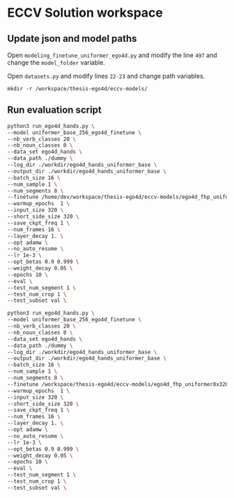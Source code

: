 # ECCV Solution workspace

## Update json and model paths

Open `modeling_finetune_uniformer_ego4d.py` and modify the line `497` and change the `model_folder` variable.

Open `datasets.py` and modify lines `22-23` and change path variables.

```
mkdir -r /workspace/thesis-ego4d/eccv-models/
```

## Run evaluation script

```bash
python3 run_ego4d_hands.py \
--model uniformer_base_256_ego4d_finetune \
--nb_verb_classes 20 \
--nb_noun_classes 0 \
--data_set ego4d_hands \
--data_path ./dummy \
--log_dir ./workdir/ego4d_hands_uniformer_base \
--output_dir ./workdir/ego4d_hands_uniformer_base \
--batch_size 16 \
--num_sample 1 \
--num_segments 8 \
--finetune /home/dev/workspace/thesis-ego4d/eccv-models/ego4d_fhp_uniformer8x320.pth \
--warmup_epochs  1 \
--input_size 320 \
--short_side_size 320 \
--save_ckpt_freq 1 \
--num_frames 16 \
--layer_decay 1. \
--opt adamw \
--no_auto_resume \
--lr 1e-3 \
--opt_betas 0.9 0.999 \
--weight_decay 0.05 \
--epochs 10 \
--eval \
--test_num_segment 1 \
--test_num_crop 1 \
--test_subset val \
```

```bash
python3 run_ego4d_hands.py \
--model uniformer_base_256_ego4d_finetune \
--nb_verb_classes 20 \
--nb_noun_classes 0 \
--data_set ego4d_hands \
--data_path ./dummy \
--log_dir ./workdir/ego4d_hands_uniformer_base \
--output_dir ./workdir/ego4d_hands_uniformer_base \
--batch_size 16 \
--num_sample 1 \
--num_segments 8 \
--finetune /workspace/thesis-ego4d/eccv-models/ego4d_fhp_uniformer8x320.pth \
--warmup_epochs  1 \
--input_size 320 \
--short_side_size 320 \
--save_ckpt_freq 1 \
--num_frames 16 \
--layer_decay 1. \
--opt adamw \
--no_auto_resume \
--lr 1e-3 \
--opt_betas 0.9 0.999 \
--weight_decay 0.05 \
--epochs 10 \
--eval \
--test_num_segment 1 \
--test_num_crop 1 \
--test_subset val \
```